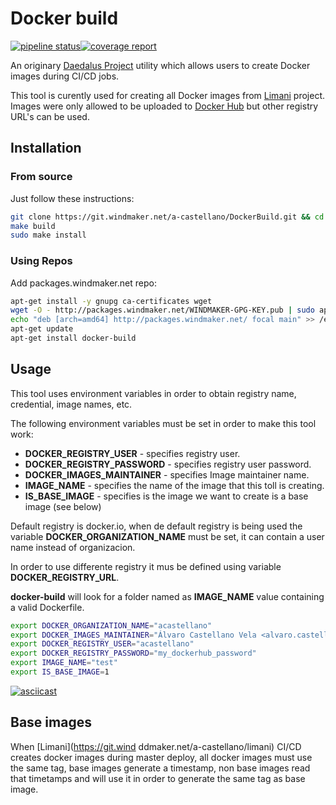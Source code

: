 # Docker build


[![pipeline status](https://git.windmaker.net/a-castellano/DockerBuild/badges/master/pipeline.svg)](https://git.windmaker.net/a-castellano/DockerBuild/commits/master)[![coverage report](https://git.windmaker.net/a-castellano/DockerBuild/badges/master/coverage.svg)](https://git.windmaker.net/a-castellano/DockerBuild/commits/master)

An originary [Daedalus Project](https://github.com/daedalusproject) utility which allows users to create Docker images during CI/CD jobs.

This tool is curently used for creating all Docker images from [Limani](https://git.windmaker.net/a-castellano/limani) project. Images were only allowed to be uploaded to [Docker Hub](https://hub.docker.com/) but other registry URL's can be used.

## Installation

### From source

Just follow these instructions:
```bash
git clone https://git.windmaker.net/a-castellano/DockerBuild.git && cd DockerBuild
make build
sudo make install
```

### Using Repos

Add packages.windmaker.net repo:
```bash
apt-get install -y gnupg ca-certificates wget
wget -O - http://packages.windmaker.net/WINDMAKER-GPG-KEY.pub | sudo apt-key add - 
echo "deb [arch=amd64] http://packages.windmaker.net/ focal main" >> /etc/apt/sources.list 
apt-get update
apt-get install docker-build
```

## Usage

This tool uses environment variables in order to obtain registry name, credential, image names, etc.

The following environment variables must be set in order to make this tool work:

* **DOCKER_REGISTRY_USER** - specifies registry user.
* **DOCKER_REGISTRY_PASSWORD** - specifies registry user password.
* **DOCKER_IMAGES_MAINTAINER** - specifies Image maintainer name. 
* **IMAGE_NAME** - specifies the name of the image that this toll is creating. 
* **IS_BASE_IMAGE** - specifies is the image we want to create is a base image (see below)

Default registry is docker.io, when de default registry is being used the variable **DOCKER_ORGANIZATION_NAME** must be set, it can contain a user name instead of organizacion.

In order to use differente registry it mus be defined using variable **DOCKER_REGISTRY_URL**.

**docker-build** will look for a folder named as **IMAGE_NAME** value containing a valid Dockerfile.
```bash
export DOCKER_ORGANIZATION_NAME="acastellano"
export DOCKER_IMAGES_MAINTAINER="Álvaro Castellano Vela <alvaro.castellano.vela@gmail.com>"
export DOCKER_REGISTRY_USER="acastellano"
export DOCKER_REGISTRY_PASSWORD="my_dockerhub_password"
export IMAGE_NAME="test"
export IS_BASE_IMAGE=1

```
[![asciicast](https://asciinema.org/a/381553.svg)](https://asciinema.org/a/381553?speed=2)

## Base images

When [Limani](https://git.wind  ddmaker.net/a-castellano/limani) CI/CD creates docker images during master deploy, all docker images must use the same tag, base images generate a timestamp, non base images read that timetamps and will use it in order to generate the same tag as base image.
